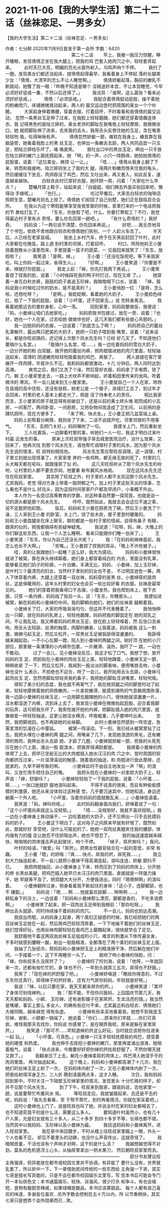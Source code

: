 # 2021-11-06【我的大学生活】第二十二话（丝袜恋足、一男多女）



【我的大学生活】第二十二话（丝袜恋足、一男多女）



 作者：七分醉 2020年11月9日首发于第一会所 字数：6420
 　　　　　　　　　　　　　　　第二十二话
 　　早上，我被一股压力惊醒，睁开睡眼，发现倩倩正坐在我大腿上，把我的鸡 巴套入她肉穴之中，轻轻套弄起来。
 　　此时天已大亮，明媚的亮光从窗外射入，鸟鸣声响个不停。
 　　我扫了一圈，发现美女们都还没起床，就倩倩起得最早，我看着身上不停起 落的长腿美少女：「倩倩，大清早的怎么不让人睡觉啊。」
 　　倩倩娇躯起落，胸前的嫩乳不断跳动，她瞥了我一眼：「昨晚不知道是哪个 淫贼迷奸本宫，不让本宫睡觉，今早必须好好惩戒一番，不然以后还得了。」
 　　我诧异：「谁啊，这么嚣张？看来必须好好惩戒。」
 　　倩倩：「必须惩戒。」
 　　我配合着倩倩挺动屁股，操干着她的粉嫩肉穴，床铺微微晃动起来，两人的 晨交运动登时把周围的美女一个个吵醒。
 　　大家起身伸着懒腰，穿着衣服，打着招呼，不时看看和我倩倩的晨交运动， 忽然一条黑丝玉足伸了过来，在我脸上轻轻磨蹭，她们都还穿着情趣连体衣，我 记得黑色的是陆兰婷的，美女老师的脚趾在我嘴唇上轻轻摩擦，我微微张口，她 就把脚趾伸了进来，去夹我的舌头，我用舌头反卷住她的玉足，含在嘴里轻轻吮 吸，吃得啾啾有声。
 　　倩倩忽然娇躯一颤，瘫软在我身上，螓首靠在我脑袋旁，她看着我脸上的黑 丝玉足，也伸出一条嫩舌去舔，两人共同品尝一只玉足，把陆兰婷给乐坏了，咯 咯直笑。
 　　我吐出口中的黑丝玉足，伸出一只手放在陆兰婷的嫩穴上面抚摸起来，她 「啊」的一声，小穴一阵酥痒，她拍拍倩倩的屁股蛋，说着：「这位美女，麻烦 让一让。」
 　　「唔……」倩倩从我身上翻了下来，转而和我接吻。陆兰婷则坐上了我的大 腿，用两片粉嫩肉唇夹住我的龟头，然后缓缓往下坐去，肉洞吞没了鸡巴，然后 又吐出来，再又套入，如此反复，速度越来越快。
 　　白轻衣此时已穿好衣服，她环顾一周，问着：「大家吃什么早点？」
 　　楚曦月穿上鞋子，站起来说：「白姐姐，咱们俩去外面买些回来吧，懒得动 手做呢。」
 　　「也行。」
 　　……
 　　吃过早餐后，大家去白轻衣的咖啡店照顾生意，楚曦月则去上班了。倩倩她 们却回了自己别墅，她们正在鼓捣百合会所。
 　　在我以为这个寒假能够享受夜夜笙歌的时候，家里打来的一个电话把我的节 奏给打乱了。
 　　「东东，你放假了吧，什么，你要打寒假工？不行，我觉得最近村子里有点 奇怪，要么你先回家一趟吧。」
 　　「有什么奇怪的？」我好奇。
 　　妈妈说：「一两句说不清楚，你先回来再说。」
 　　好吧……我无奈地背了个书包，依依不舍地跟白轻衣和倩倩她们告别，一个 人赶火车去了。
 　　半天后，人已经在老家县城。
 　　我坐上乡村汽车，终于在天黑前赶回了叶村，此时大家都在吃晚饭，路上遇 到村里的邻居，打着招呼。
 　　村口，玲玲他妈王小曼扭着翘臀从小溪里而来，手里提着一篮子的蔬菜，一 见我回来就笑了：「东东，放假啦？」
 　　我笑道：「是啊，婶。」
 　　王小曼：「还没吃饭呢吧，等下来我家吃，叫上你妈一起过来，省得生火。」
 　　「好啊。」
 　　王小曼笑道：「你要是不来，婶就打你屁股。」
 　　我走上前：「婶，你先打我两下再说。」
 　　王小曼笑着捏了捏我的脸，说着：「小时候踩死我的鸭子时打过，现在又痒 了。」
 　　她穿着一身花白秋衣裤，鼓鼓的奶子直追玉珍婶，我暗暗咽下口水，说着： 「婶，我妈说我小时候吃过你的奶水，是不是真的？」
 　　王小曼俏脸一红：「是呀，怎么啦，还想吃呀？」
 　　「是啊。」我眨眨眼，看着她的大奶子。
 　　王小曼脸色绯红，拍了一下我的屁股，说着：「小坏蛋，还不回家去。」说 完转身离去。
 　　我看着她那远去的曼妙身影，心中一荡。
 　　回到家里，妈妈刚要做饭，我便说：「妈，小曼婶让咱们去她家吃。」
 　　妈妈把我书包接过，放在一旁，说着：「也好，她也一个人在家，过去给她 做做伴也好，这几天我们都有些提心吊胆的。」
 　　我一边脱妈妈的衣服，一边说着：「到底怎么了啊？」
 　　妈妈把自己的蕾丝乳罩解开，露出两只肥美的大奶子，她把一只奶子喂到我 嘴里，说着：「说来话长，都是你旺叔搞的，还记得上次那个风水先生吗？已经 好几天了，不知道他们要搞什么名堂。」
 　　「能搞什么名堂，唔……」我一边吃着妈妈的雪白大奶子，一边分开她的粉 白双腿，拨开她的蕾丝内裤，把肉棍插进她的肉穴里面，轻轻抽送起来，湿滑的 阴道嫩肉轻轻吮吸着我的鸡巴，爽极了。
 　　两人直接在客厅里展开一阵肉搏，毕竟许久不见，我和妈妈都很激动，十几 分钟后，两人同时达到高潮，
 　　爽完之后，我们又洗了个澡，然后穿好衣服，妈妈拿了手电筒，锁了门，朝 王小曼家里走去，一路上犬吠声不断响起，听着稻田里传来的虫鸣，吹着微冷的 寒风，不一会儿就来到王小曼家里。
 　　王小曼就自己一个人在家，玲玲在县城的高中住校，还没有放假，她老公是 一个瘸子，进城打工去了，到过年才会回来，村里的老人基本上都走光了，倒是 没了侍奉老人的责任。
 　　相比我家而言，王小曼家的房子就显得有些破旧了，还是以前的黄土砖头堆 砌而成的小瓦房，一间客厅，两间卧室，一间厨房，又把杂物间改造成了卫生间， 以前用的是蹲坑厕所，现在方便多了。
 　　「来了啊，快点坐。」王小曼正把几盆菜端上桌。
 　　妈妈上前帮着分碗筷，我则坐了下来，二话不说就开吃，邻里邻居的不用客 气。
 　　「东东，去把门关好。」妈妈嘱咐了一句。
 　　我便关上门，然后重新坐下。
 　　三人吃着饭，一边聊着村里的事，听她们一人一句，我这才明白过来叶村最 近发生的事。
 　　原来上次旺叔带强子哥去城里医院治疗，没什么效果，又回来了，他再次找 到那个风水先生，请他帮忙调理村子里的风水，因为那个风水先生说的很准，旺 叔特别相信他。
 　　风水先生答应帮旺叔调理，这一调理，村子里立刻就出现怪事了，大家家里 养的一些鸡鸭，都无缘无故的死了，村里的几头犬每天都在吼叫，就跟撞邪了似 的。
 　　这几天旺叔听从了那个风水先生的吩咐，让村里的人都不要去宗祠，他要重 新布置风水格局。
 　　现在这风水先生还住在旺叔家里。
 　　其实除了旺叔之外，村子里的人都不太欢迎那个风水先生，尤其我妈，老觉 得对方身上带着一股阴郁之气，加上村子里这些天出的怪事，怎么看也不是什么 好兆头，因为这段时间家家户户都及早闭户，小事概不外出。
 　　本人作为一名受过高等教育的学霸，对这种事自然要一探究竟，也就是说一 切的源头都是那个风水先生。
 　　哼哼，既然如此，我就去会会这位不速之客，说不定能把他赶跑。
 　　饭后，妈妈和王小曼在厨房洗了碗，然后王小曼洗了个澡，三人来到王小曼 的卧室，关上门，烧了些木炭，屋子里登时暖暖的。
 　　妈妈和王小曼盘腿坐在床上聊天，聊的都是一些村子里的怪闻，说得有鼻子 有眼，跟真的似的，把我都搞得有些疑神疑鬼。
 　　我说道：「哎呀，妈，婶，大晚上的你们聊这些东西，让我一个人怎么睡啊， 看来只能跟你们睡一张床了。」
 　　王小曼笑道：「东东，你以为自己还没长大呢？」
 　　我：「在妈妈和婶婶面前，我怎么也长不大啊。」
 　　「贫嘴。」王小曼捏了捏我的耳朵，「晚上不许抢被子。」
 　　哇，真的让我跟她们一起睡？这么好，我大为感动。
 　　妈妈和小曼婶很快就进了被窝，靠在床头继续聊着，她们身上都穿着纯白的 内衣，里面没有乳罩，能够看见她们奶子的轮廓，一片白嫩，丰满无比，妈妈、 小曼婶，加上玉珍婶，是叶村三个最漂亮的妇女，当然村子里别的妇女也不差， 不过明显逊色一筹。两人下体穿着内裤，大腿上还穿着一双丝袜，妈妈穿的是黑 丝，小曼婶穿的是肉丝，这是保暖用的，这年头村里的妇女也会买一些比较好看 的衣服，丝袜是最常见的。
 　　她们的穿着把我看得口干舌燥，小腹发热，我也爬到床上，脱下衣服，只穿 一条内裤，妈妈指了指另一头，说：「东东，你睡那头。」
 　　我便钻进被窝，躺在妈妈和小曼婶的中间，我的脚朝向她们，她们的丝袜美 腿朝着我。
 　　小曼婶关了灯，大家的呼吸渐渐均匀，但这并不代表睡着了。
 　　我悄悄伸出一只脚，放在妈妈的乳房上，轻轻地磨蹭，妈妈把我的脚固定在 她的双乳之间，不让我乱动，我又捧着妈妈的黑丝玉足，放在脸上轻轻嗅着，然 后张口去亲吻，用舌头去轻舔，丝滑的触感，肉脚的嫩香，让我着迷，妈妈被我 这么一刺激，微微弓起玉足，然后又松开，一双黑丝玉足被我舔得湿漉漉的。
 　　我舔得越来越起劲，一不小心左脚一蹬，陷入到小曼婶的两腿之间，刚好顶 在她的小穴部位，那里被一条薄薄的小内裤所包裹，一片嫩滑、温热，我吓了一 跳，一动也不敢动。
 　　过了一会儿，见小曼婶没反应，我这才松了口气。我想了想，放开妈妈的玉 足，把脸贴在小曼婶的肉丝玉足上面，轻轻地蹭着，小曼婶玉足一颤，稍稍收紧 了一下，然后又松开，我闻到一股淡淡的脚香味，便用嘴唇去吻，小曼婶也没什 么表示，不拒绝也不迎合，吻了一会儿，我开始用舌头去舔，小曼婶弓起肉丝玉 足，忽然用脚趾轻轻夹我的鼻子，我把她的脚趾含进嘴里，轻轻吮吸。
 　　得知了美少妇的态度，我也就不再客气了，抵在她双腿之间的脚登时动了起 来，轻轻地摩擦着她的阴唇嫩肉，一片柔软嫩滑，能感到潮热的气息朝周围弥漫， 我一边舔小曼婶的丝袜玉足，一边用脚去磨蹭她的小穴，很快她就湿漉漉一片， 淫水都湿透了内裤，流到床上去了，我发现小曼婶在微微抬起屁股，迎合着我脚 的玩弄，这可把我乐坏了，我索性拨开她的内裤，把脚趾插入她的肉穴里面，就 像做爱一样轻轻抽送，这更让她淫水横流，呼吸粗重，几乎要呻吟出来。
 　　忽然，我把脚收回，也不再舔她的丝袜脚。
 　　此时小曼婶忽然感到一阵空虚，急需宣泄的饥渴在心中蔓延。
 　　被窝一阵滚动，下一刻，我已经从被窝里钻了过去，我把头埋在小曼婶的两 腿之间，用嘴亲了几下，发现她湿透的黑毛，还有嫩滑的唇肉，我伸出舌头去舔 她，才舔了几圈，小曼婶就娇躯一颤，把我的头死死压在她小穴上面，涌出一股 股浪水，把我弄得满脸都是。
 　　我顺着小曼婶的肉体爬了上去，把早已坚挺无比的大肉棍插入她水汪汪的肉 穴之中，登时周围的软肉都挤压过来，一片湿滑温润的触感，随着我的抽送，和 肉棍进行彼此摩擦，还挺紧的，久旱不耕导致的啊。
 　　小曼婶此时不由自主地发出一声「啊」的浪叫，又连忙用手捂住自己的嘴。
 　　我把头枕在小曼婶的一对柔软大奶子上，轻声说：「婶，舒服吗？」
 　　小曼婶轻轻拍了一下我的屁股，说着：「小坏蛋……啊……」一张口她就舒 服地浪叫起来。
 　　不得不说真的很爽，而且有种偷偷摸摸的刺激感，她还从来没体验过这种感 觉，几乎要沉迷其中，但她知道，身边还躺着一个外人呢。
 　　「小坏蛋，当着你妈妈的面就敢乱来……」小曼婶低语着。
 　　我笑道：「妈，婶叫你呢。」
 　　此时妈妈翻身面向我们，娇嗔着说了一句：「这个小坏蛋向来就这么没规矩。」
 　　「唔……没规矩好，我就不喜欢规矩。」我一边在小曼婶身上耸动操干，一 边吃着她的大奶子，还不忘伸出一只手去抚摸妈妈的奶子。
 　　王小曼这下明白了，这对母子之间原来早就有奸情了，既然如此，那就好好 享受吧，没什么可尴尬的了。她把一双肉丝美腿夹住我的腰部，体内强有力的撞 击让她忍不住娇喘出声，她也不想忍了。
 　　我的抽送速度越来越快，啪啪啪的肉体撞击声此起彼伏，响个不停。
 　　「婶子，屌屄爽吗？」我问。
 　　叶村的俗语，「做爱」叫「屌屄」，把男女性器官结合在一起的意思，非常 有趣。
 　　王小曼「嗯」的娇喘：「爽……快点，屌我的屄，屌死我……」
 　　我立刻大力抽送起来，不一会儿就把小曼婶干得高潮迭起，浪叫连连，娇躯 颤抖不已。
 　　我把肉棍抽回，从小曼婶身上下来，转而压到了妈妈的肉体上，分开她的修 长黑丝美腿，把鸡巴插入她早已水汪汪的肉穴里面，直接就是一阵强力操干，她 早就等不及了，把双腿大大分开，方便我进出，同时「嗯嗯啊啊」的浪叫着。
 　　小曼婶翻转过身，侧身看着我不断起伏的身体：「这小子，连脚都舔，也不 嫌脏。」
 　　妈妈说：「嗯……啊……他就喜欢舔脚……啊啊啊……」
 　　我一边耕耘身下的沃土，一边说着：「妈妈和小曼婶那么漂亮，脚都是香的， 不吃多浪费啊。」
 　　小曼婶笑了起来，把一双肉丝玉足伸到我眼前：「那你吃呀。」
 　　我伸出舌头就舔，同时持续操干着妈妈的肉穴。
 　　不一会儿，妈妈也到达高潮。
 　　我拔出肉棍，从妈妈身上起身，两个美妇正疑惑的时候，我已经把她们的两 双丝袜玉足放在一起，然后用鸡巴轻轻顶弄着，一下下地操干着她们的丝袜玉足， 她们觉得好玩，也用丝袜肉脚轻轻在我鸡巴上磨蹭起来，很快就学会了足交。
 　　我舒服地干着这两双由丝袜玉足组成的小穴，难言的刺激从下体传遍全身， 不多时就感到腰眼一酸，射出一股股精液，全都落在了两个美妇的丝袜玉足上面。
 　　我抽了几张纸巾，帮妈妈和小曼婶把玉足上的精液擦干净，然后躺在她们中 间，一手搂着一个，这下不用睡另一头了。
 　　我吻了吻小曼婶的俏脸，问：「婶，你和叔多久没屌屄了？」
 　　小曼婶捋了捋刘海，说着：「他呀，一年就回来一次，还都匆匆忙忙的，身 体也不行，一年到头就屌三五次，屌得也不舒服。」
 　　我笑了：「现在婶的屄舒服了吧。」
 　　小曼婶娇嗔道：「瞧给你得意的，不过东东你还真行，屌得婶子的屄好爽， 还有力气屌你妈妈，年轻就是好呀。」
 　　我说：「婶，以后只要在家，我天天都来屌你的屄。」
 　　小曼婶笑道：「累坏了身体可别怪婶哟。」
 　　我：「那不能，不信你问我妈，上回国庆节那几天，我天天都和妈妈、小颖、 玉珍婶，还有谢影嫂子在家屌屄，生龙活虎的很。」我当然是嘴硬，事实上那么 多女人，的确有些应付不来，尤其最近和白轻衣、倩倩她们大被同眠，越来越觉 得有些虚。
 　　小曼婶有些呆呆地看着我，她想不到我连玉珍婶、谢影、小颖都一锅端了， 她说着：「你们……原来你们早就……你们可真疯，难怪我那天去找你，你妈说 你感冒了，是在糊弄我呢，原来是躲在家里屌屄。」
 　　我笑道：「那可不……早知道婶的屄这么好玩，当时就应该把你拉进来一起 玩。」
 　　「小坏蛋，可真色。」小曼婶一只玉手轻轻抚摸我的鸡巴，感受着她的硬度 和热度。
 　　我也伸手去抠挖小曼婶的嫩穴，那里再度涌出浪液，她喘着粗气，说着： 「快点进来，今晚要好好把你婶的屄给屌舒服了，不然你哪天就又跑了。」
 　　我翻身压了上去，躺在小曼婶柔软的肉体上，鸡巴滑入她湿乎乎的肉洞里面， 再次抽送起来。
 　　这个晚上，妈妈和小曼婶都高潮了十几次，我在她们的丝袜玉足上射了一次， 在妈妈体内射了一次，又在小曼婶体内射了一次，把我给射得浑身乏力，三人折 腾到凌晨两点多，这才入睡。
 　　次日，我和妈妈回到家中，不时关注一下隔壁玉珍婶家里的情况，发现里头 十分忙碌的样子，却并不见那个风水先生。
 　　到了下午，旺叔来到我家，跟我妈说，去他家里一趟，说是要帮忙布置风水 局。
 　　等旺叔走后，我就皱眉起来，去还是不去的呢，妈妈说：「我先去看看，至 于帮不帮忙，到时再看情况，你就在家呆着吧。」
 　　这时小曼婶也上门了，说是旺叔也叫了她，并说全村在家的妇女都喊去了， 也不知道究竟干的是什么活，需要这么多人。
 　　要知道叶村虽然小，也有几十户人家，光是妇女就有三十多人，从二十多岁 到四十多岁不等，长得也都不错，当然其中以我妈妈、玉珍婶以及小曼婶为最。
 　　我目送妈妈和小曼婶离开，进入旺叔家里。
 　　我在家中来回踱步，不时从楼上往旺叔家里瞄上一眼，外头一个人也看不见， 却见不着里头的动静，也没什么声音传出，这就奇怪了。
 　　我暗暗思量，干活也该有个声响才对啊，这干的是什么活？
 　　我越想越觉得不对劲，莫名的危机感浮上心头，从抽屉里拿出一把水果刀， 然后朝旺叔家里而去。
 　　　　　　　　——————————————————
 　　部分书友建议给主角强肾，但异能放在都市或校园文里并不协调，有异能了 要什么没有，世界就乱套了，所以折中一下，下一章借助民间传统的一些东西给 主角强一下肾，其实七哥是擅长写异能的，只是不会在都市校园娱乐文里写，写 完本书后可能会专门开一本仙侠色文；本书通篇娱乐、轻快、诙谐风，很少打杀 和争斗，有也会缩短，食物有酸甜苦辣咸，如果绿帽是酸品，本书应该算甜品， 每个人都有自己喜欢的味道，多谢各位喜欢…另外字数会控制在五十万以内，所 以节奏稍快，其实七哥只是想弄个会所勋章而已…笑。



